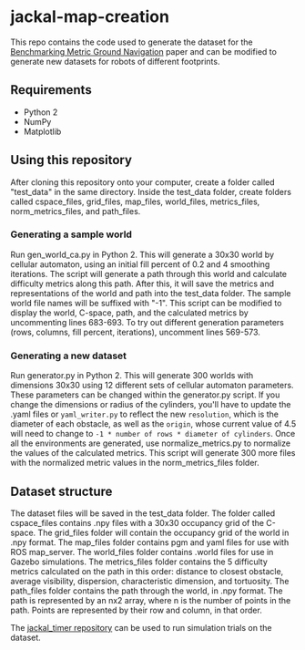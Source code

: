 # jackal-map-creation
This repo contains the code used to generate the dataset
for the [Benchmarking Metric Ground Navigation](https://arxiv.org/pdf/2008.13315.pdf) paper and can be modified
to generate new datasets for robots of different footprints.

## Requirements
* Python 2
* NumPy
* Matplotlib

## Using this repository
After cloning this repository onto your computer, create a folder called "test_data" in the same directory. Inside the test_data folder, create folders called cspace_files, grid_files, map_files, world_files, metrics_files, norm_metrics_files, and path_files.

### Generating a sample world
Run gen_world_ca.py in Python 2. This will generate a 30x30 world by cellular automaton, using an initial fill percent of 0.2 and 4 smoothing iterations.
The script will generate a path through this world and calculate difficulty metrics along this path. After this, it will save the metrics and representations of the world and path into the test_data folder. The sample world file names will be suffixed with "-1". This script can be modified to display the world, C-space, path, and the calculated metrics by uncommenting lines 683-693. To try out different generation parameters (rows, columns, fill percent, iterations), uncomment lines 569-573.

### Generating a new dataset
Run generator.py in Python 2. This will generate 300 worlds with dimensions 30x30 using 12 different sets of cellular automaton parameters. These parameters can be changed within the generator.py script.
If you change the dimensions or radius of the cylinders, you'll have to update the .yaml files or `yaml_writer.py` to reflect the new `resolution`, which is the diameter of each obstacle, as well as the `origin`, whose current value of 4.5 will need to change to `-1 * number of rows * diameter of cylinders`.
Once all the environments are generated, use normalize_metrics.py to normalize the values of the calculated metrics. This script will generate 300 more files with the normalized metric values in the norm_metrics_files folder.


## Dataset structure
The dataset files will be saved in the test_data folder. The folder called cspace_files contains .npy files with a 30x30 occupancy grid of the C-space. The grid_files folder will contain the occupancy grid of the world in .npy format. The map_files folder contains pgm and yaml files for use with ROS map_server. The
world_files folder contains .world files for use in Gazebo simulations. The metrics_files folder contains the 5 difficulty metrics calculated on the path in this order: distance to closest obstacle, average visibility, dispersion, characteristic dimension, and tortuosity.
The path_files folder contains the path through the world, in .npy format. The path is represented by an nx2 array, where n is the number of points in the path. Points are represented by their row and column, in that order.

The [jackal_timer repository](https://github.com/dperille/jackal_timer) can be used to run simulation trials on the dataset.
